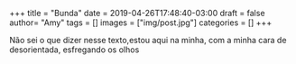 +++
title = "Bunda"
date = 2019-04-26T17:48:40-03:00
draft = false
author= "Amy"
tags = []
images = ["img/post.jpg"]
categories = []
+++

Não sei o que dizer nesse texto,estou aqui na minha, com a minha cara de desorientada, esfregando os olhos